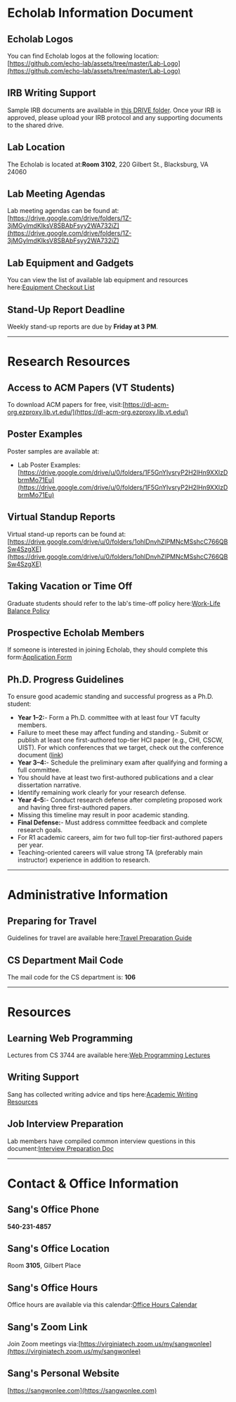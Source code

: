 # Echolab Information Document

## Echolab Logos

You can find Echolab logos at the following location:[https://github.com/echo-lab/assets/tree/master/Lab-Logo](https://github.com/echo-lab/assets/tree/master/Lab-Logo)

## IRB Writing Support

Sample IRB documents are available in [this DRIVE folder](https://drive.google.com/drive/u/0/folders/15DvNatgKxIHfDbEQ1DWK8QNNi0dLknps). Once your IRB is approved, please upload your IRB protocol and any supporting documents to the shared drive.

## Lab Location

The Echolab is located at:**Room 3102**, 220 Gilbert St., Blacksburg, VA 24060

## Lab Meeting Agendas

Lab meeting agendas can be found at: [https://drive.google.com/drive/folders/1Z-3jMGyImdKIksV8SBAbFsyy2WA732iZ](https://drive.google.com/drive/folders/1Z-3jMGyImdKIksV8SBAbFsyy2WA732iZ)

## Lab Equipment and Gadgets

You can view the list of available lab equipment and resources here:[Equipment Checkout List](https://docs.google.com/spreadsheets/d/15MMN-L71muFZ6XsXugaZv0JZKoxsR7KxLGTP9dQhTvw/edit?usp=sharing)

## Stand-Up Report Deadline

Weekly stand-up reports are due by **Friday at 3 PM**.

---

# Research Resources

## Access to ACM Papers (VT Students)

To download ACM papers for free, visit:[https://dl-acm-org.ezproxy.lib.vt.edu/](https://dl-acm-org.ezproxy.lib.vt.edu/)

## Poster Examples

Poster samples are available at:

- Lab Poster Examples: [https://drive.google.com/drive/u/0/folders/1F5GnYIvsryP2H2lHn9XXIzDbrmMo71Eu](https://drive.google.com/drive/u/0/folders/1F5GnYIvsryP2H2lHn9XXIzDbrmMo71Eu)

## Virtual Standup Reports

Virtual stand-up reports can be found at:[https://drive.google.com/drive/u/0/folders/1ohIDnvhZlPMNcMSshcC766QBSw4SzgXE](https://drive.google.com/drive/u/0/folders/1ohIDnvhZlPMNcMSshcC766QBSw4SzgXE)

## Taking Vacation or Time Off

Graduate students should refer to the lab's time-off policy here:[Work-Life Balance Policy](https://github.com/echo-lab/lab-policy/blob/master/04_Work-Life_Balance.md)

## Prospective Echolab Members

If someone is interested in joining Echolab, they should complete this form:[Application Form](https://forms.gle/gzM3fb5iK9Jt1SPLA)

## Ph.D. Progress Guidelines

To ensure good academic standing and successful progress as a Ph.D. student:

- **Year 1–2:**- Form a Ph.D. committee with at least four VT faculty members.
- Failure to meet these may affect funding and standing.- Submit or publish at least one first-authored top-tier HCI paper (e.g., CHI, CSCW, UIST). For which conferences that we target, check out the conference document ([link](https://github.com/wooogler/assets/blob/master/06_Conferences.md))
- **Year 3–4:**- Schedule the preliminary exam after qualifying and forming a full committee.
- You should have at least two first-authored publications and a clear dissertation narrative.
- Identify remaining work clearly for your research defense.
- **Year 4–5:**- Conduct research defense after completing proposed work and having three first-authored papers.
- Missing this timeline may result in poor academic standing.
- **Final Defense:**- Must address committee feedback and complete research goals.
- For R1 academic careers, aim for two full top-tier first-authored papers per year.
- Teaching-oriented careers will value strong TA (preferably main instructor) experience in addition to research.

---

# Administrative Information

## Preparing for Travel

Guidelines for travel are available here:[Travel Preparation Guide](https://github.com/echo-lab/lab-policy/blob/master/Assets/Administrative/Travel.md)

## CS Department Mail Code

The mail code for the CS department is: **106**

---

# Resources

## Learning Web Programming

Lectures from CS 3744 are available here:[Web Programming Lectures](https://github.com/echo-lab/assets/blob/master/TechinicalResources/WebProgrammingClass(3744)/WebProgrammingLectures.md)

## Writing Support

Sang has collected writing advice and tips here:[Academic Writing Resources](https://github.com/echo-lab/assets/blob/master/Writing/AcademicWriting.md)

## Job Interview Preparation

Lab members have compiled common interview questions in this document:[Interview Preparation Doc](https://docs.google.com/document/d/1UMBYQGmli2kwo0fcNlXQ8QhsBQLX3Mxl-X4PpH3fUpw/edit?usp=sharing)

---

# Contact & Office Information

## Sang's Office Phone

**540-231-4857**

## Sang's Office Location

Room **3105**, Gilbert Place

## Sang's Office Hours

Office hours are available via this calendar:[Office Hours Calendar](https://calendar.google.com/calendar/u/0/embed?src=vt.edu_5tmbc6074d596tpc5a831qo3j0@group.calendar.google.com&ctz=America/New_York)

## Sang's Zoom Link

Join Zoom meetings via:[https://virginiatech.zoom.us/my/sangwonlee](https://virginiatech.zoom.us/my/sangwonlee)

## Sang's Personal Website

[https://sangwonlee.com](https://sangwonlee.com)